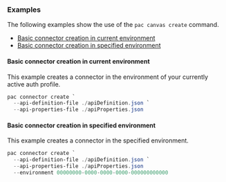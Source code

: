 ### Examples

The following examples show the use of the `pac canvas create` command.

- [Basic connector creation in current environment](#basic-connector-creation-in-current-environment)
- [Basic connector creation in specified environment](#basic-connector-creation-in-specified-environment)

#### Basic connector creation in current environment

This example creates a connector in the environment of your currently active auth profile.

```powershell
pac connector create `
  --api-definition-file ./apiDefinition.json `
  --api-properties-file ./apiProperties.json
```

#### Basic connector creation in specified environment

This example creates a connector in the specified environment.

```powershell
pac connector create `
  --api-definition-file ./apiDefinition.json `
  --api-properties-file ./apiProperties.json
  --environment 00000000-0000-0000-0000-000000000000
```
